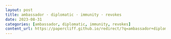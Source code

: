 ```yaml
---
layout: post
title: ambassador · diplomatic · immunity · revokes
date: 2023-08-31
categories: [ambassador, diplomatic, immunity, revokes]
content_url: https://papercliff.github.io/redirect/?q=ambassador+diplomatic+immunity+revokes&tbs=cdr:1,cd_min:8/30/2023,cd_max:9/1/2023
---
```

